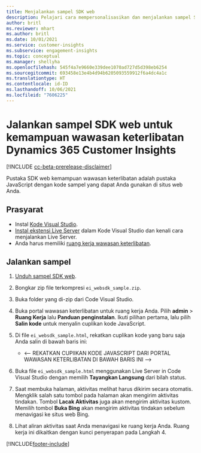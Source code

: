 ```yaml
---
title: Menjalankan sampel SDK web
description: Pelajari cara mempersonalisasikan dan menjalankan sampel SDK web.
author: britl
ms.reviewer: mhart
ms.author: britl
ms.date: 10/01/2021
ms.service: customer-insights
ms.subservice: engagement-insights
ms.topic: conceptual
ms.manager: shellyha
ms.openlocfilehash: 545f4a7e9660e339dee1070ad727d5d398eb6254
ms.sourcegitcommit: 693458e13e4b4d94b6205093559912f6a4dc4a1c
ms.translationtype: HT
ms.contentlocale: id-ID
ms.lasthandoff: 10/06/2021
ms.locfileid: "7606225"
---
```

# <a name="run-the-web-sdk-sample-for-dynamics-365-customer-insights-engagement-insights-capability"></a>Jalankan sampel SDK web untuk kemampuan wawasan keterlibatan Dynamics 365 Customer Insights

[!INCLUDE [cc-beta-prerelease-disclaimer](includes/cc-beta-prerelease-disclaimer.md)]

Pustaka SDK web kemampuan wawasan keterlibatan adalah pustaka JavaScript dengan kode sampel yang dapat Anda gunakan di situs web Anda.

## <a name="prerequisites"></a>Prasyarat

- Instal [Kode Visual Studio](https://code.visualstudio.com/).
- [Instal ekstensi Live Server](https://marketplace.visualstudio.com/items?itemName=ritwickdey.LiveServer) dalam Kode Visual Studio dan kenali cara menjalankan Live Server.
- Anda harus memiliki [ruang kerja wawasan keterlibatan](create-workspace.md).

## <a name="run-sample"></a>Jalankan sampel

1. [Unduh sampel SDK web](https://download.pi.dynamics.com/sdk/EngagementInsightsSamples/ei_websdk_sample.zip).

1. Bongkar zip file terkompresi `ei_websdk_sample.zip`.

1. Buka folder yang di-zip dari Code Visual Studio.

1. Buka portal wawasan keterlibatan untuk ruang kerja Anda. Pilih **admin** > **Ruang Kerja**  lalu **Panduan penginstalan**. Ikuti pilihan pertama, lalu pilih **Salin kode** untuk menyalin cuplikan kode JavaScript.

1. Di file `ei_websdk_sample.html`, rekatkan cuplikan kode yang baru saja Anda salin di bawah baris ini:

   - <-- REKATKAN CUPlIKAN KODE JAVASCRIPT DARI PORTAL WAWASAN KETERLIBATAN DI BAWAH BARIS INI -->

1. Buka file `ei_websdk_sample.html` menggunakan Live Server in Code Visual Studio dengan memilih **Tayangkan Langsung** dari bilah status.

1. Saat membuka halaman, aktivitas melihat harus dikirim secara otomatis. Mengklik salah satu tombol pada halaman akan mengirim aktivitas tindakan. Tombol **Lacak Aktivitas** juga akan mengirim aktivitas kustom. Memilih tombol **Buka Bing** akan mengirim aktivitas tindakan sebelum menavigasi ke situs web Bing.

1. Lihat aliran aktivitas saat Anda menavigasi ke ruang kerja Anda. Ruang kerja ini dikaitkan dengan kunci penyerapan pada Langkah 4.


[!INCLUDE[footer-include](../includes/footer-banner.md)]
